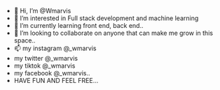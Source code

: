 - 👋 Hi, I’m @Wmarvis
- 👀 I’m interested in Full stack development and machine learning
- 🌱 I’m currently learning front end, back end..
- 💞️ I’m looking to collaborate on anyone that can make me grow in this space..
- 📫 my instagram @_wmarvis
-    my twitter @_wmarvis
-    my tiktok @_wmarvis
-    my facebook @_wmarvis..
-    HAVE FUN AND FEEL FREE...
<!---
Wmarvis/Wmarvis is a ✨ special ✨ repository because its `README.md` (this file) appears on your GitHub profile.
You can click the Preview link to take a look at your changes.
--->
